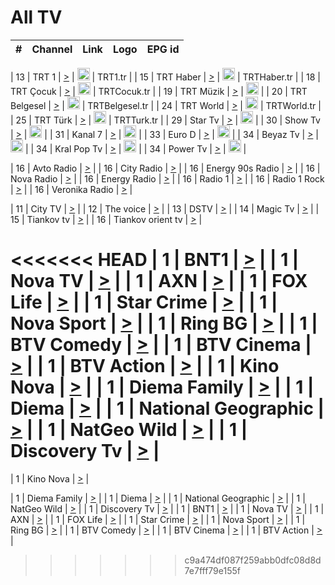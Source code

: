 <h1>All TV</h1>

| #   | Channel        | Link  | Logo | EPG id |
|:---:|:--------------:|:-----:|:----:|:------:|

| 13  | TRT 1            | [>](https://tv-trt1.medya.trt.com.tr/master.m3u8) | <img height="20" src="https://i.imgur.com/j786OLG.png"/> | TRT1.tr |
| 15  | TRT Haber        | [>](https://tv-trthaber.medya.trt.com.tr/master.m3u8) | <img height="20" src="https://i.imgur.com/OVfo8Ab.png"/> | TRTHaber.tr |
| 18  | TRT Çocuk        | [>](https://tv-trtcocuk.medya.trt.com.tr/master.m3u8) | <img height="20" src="https://i.imgur.com/QLFmD6d.png"/> | TRTCocuk.tr |
| 19  | TRT Müzik        | [>](https://tv-trtmuzik.medya.trt.com.tr/master.m3u8) | <img height="20" src="https://i.imgur.com/fIVFCEd.png"/> |
| 20  | TRT Belgesel     | [>](https://tv-trtbelgesel.medya.trt.com.tr/master.m3u8) | <img height="20" src="https://i.imgur.com/MGO87pe.png"/> | TRTBelgesel.tr |
| 24  | TRT World        | [>](https://tv-trtworld.medya.trt.com.tr/master.m3u8) | <img height="20" src="https://i.imgur.com/JEA2xpv.png"/> | TRTWorld.tr |
| 25  | TRT Türk         | [>](https://tv-trtturk.medya.trt.com.tr/master.m3u8) | <img height="20" src="https://i.imgur.com/OSTOQNw.png"/> | TRTTurk.tr |
| 29  | Star Tv   | [>](https://dogus-live.daioncdn.net/startv/startv_360p.m3u8) | <img height="20" src="https://i.imgur.com/IebUZx1.png"/> |
| 30  | Show Tv     | [>](https://ciner-live.daioncdn.net/showtv/showtv.m3u8) | <img height="20" src="https://i.imgur.com/IebUZx1.png"/> |
| 31  | Kanal 7     | [>](https://kanal7-live.daioncdn.net/kanal7/kanal7.m3u8) | <img height="20" src="https://i.imgur.com/IebUZx1.png"/> |
| 33  | Euro D    | [>](https://www.youtube.com/user/KanalD/live) | <img height="20" src="https://i.imgur.com/IebUZx1.png"/> |
| 34  | Beyaz Tv     | [>](https://beyaztv-live.daioncdn.net/beyaztv/beyaztv.m3u8) | <img height="20" src="https://i.imgur.com/IebUZx1.png"/> |
| 34  | Kral Pop Tv     | [>](https://www.youtube.com/watch?v=GuFTuKoXepw) | <img height="20" src="https://i.imgur.com/IebUZx1.png"/> |
| 34  | Power Tv     | [>](https://livetv.powerapp.com.tr/powerTV/powerhd.smil/chunklist.m3u8) | <img height="20" src="https://i.imgur.com/IebUZx1.png"/> |

| 16  | Avto Radio | [>](http://stream.metacast.eu/avtoradio.mp3.m3u) |
| 16  | City Radio | [>](http://stream.metacast.eu/city.aac.m3u) |
| 16  | Energy 90s Radio | [>](http://stream.metacast.eu/energy-90s.m3u) |
| 16  | Nova Radio | [>](http://stream.metacast.eu/nova.aac.m3u) |
| 16  | Energy Radio | [>](http://stream.metacast.eu/nrj.aac.m3u) |
| 16  | Radio 1 | [>](http://stream.metacast.eu/radio1.aac.m3u) |
| 16  | Radio 1 Rock | [>](http://stream.metacast.eu/radio1rock.aac.m3u) |
| 16  | Veronika Radio | [>](http://stream.metacast.eu/veronika.aac.m3u) |

| 11  | City TV | [>](https://tv.city.bg/play/tshls/citytv/index.m3u8) |
| 12  | The voice | [>](https://bss1.neterra.tv/thevoice/thevoice.m3u8) |
| 13  | DSTV | [>](http://46.249.95.140:8081/hls/data.m3u8) |
| 14  | Magic Tv | [>](https://bss1.neterra.tv/magictv/magictv.m3u8) |
| 15  | Tiankov tv | [>](https://streamer103.neterra.tv/tiankov-folk/live.m3u8) |
| 16  | Tiankov orient tv | [>](https://streamer103.neterra.tv/tiankov-orient/live.m3u8) |

<<<<<<< HEAD
| 1 | BNT1 | [>](https://ymkaya.xyz:17886/tv/bnt1/playlist.m3u8?wmsAuthSign=c2VydmVyX3RpbWU9My8yMS8yMDI1IDE6NDA6MjQgUE0maGFzaF92YWx1ZT03Rm5pMCtReUVtSklPdyt6cmlQTW53PT0mdmFsaWRtaW51dGVzPTYw) |
| 1 | Nova TV | [>](https://ymkaya.xyz:17886/tv/novatv/playlist.m3u8?wmsAuthSign=c2VydmVyX3RpbWU9My8yMS8yMDI1IDE6NDA6MzUgUE0maGFzaF92YWx1ZT1TT3F3bkFiSWp2U3JpazFSdWJVdVVnPT0mdmFsaWRtaW51dGVzPTYw) |
| 1 | AXN | [>](https://ymkaya.xyz:17886/tv/axn/playlist.m3u8?wmsAuthSign=c2VydmVyX3RpbWU9My8yMS8yMDI1IDE6NDA6NDUgUE0maGFzaF92YWx1ZT1QMTBSK1dTZDhsbGp4K3NGczhVTTJ3PT0mdmFsaWRtaW51dGVzPTYw) |
| 1 | FOX Life | [>](https://ymkaya.xyz:17886/tv/foxlife/playlist.m3u8?wmsAuthSign=c2VydmVyX3RpbWU9My8yMS8yMDI1IDE6NDA6NTUgUE0maGFzaF92YWx1ZT15RzI0czhhMExZdGVBakE4OHVvcWRRPT0mdmFsaWRtaW51dGVzPTYw) |
| 1 | Star Crime | [>](https://ymkaya.xyz:17886/tv/foxcrime/playlist.m3u8?wmsAuthSign=c2VydmVyX3RpbWU9My8yMS8yMDI1IDE6NDE6MDUgUE0maGFzaF92YWx1ZT1acDJTRTNPWmF1M01qWUJxYjdDY01RPT0mdmFsaWRtaW51dGVzPTYw) |
| 1 | Nova Sport | [>](https://ymkaya.xyz:17886/tv/novasport/playlist.m3u8?wmsAuthSign=c2VydmVyX3RpbWU9My8yMS8yMDI1IDE6NDE6MTUgUE0maGFzaF92YWx1ZT1wcFFVMWxSenovZWlETCtzaHFtK2p3PT0mdmFsaWRtaW51dGVzPTYw) |
| 1 | Ring BG | [>](https://ymkaya.xyz:17886/tv/ringbg/playlist.m3u8?wmsAuthSign=c2VydmVyX3RpbWU9My8yMS8yMDI1IDE6NDE6MjQgUE0maGFzaF92YWx1ZT1oTENFaTlNTkRxZ0o5RXJOUHZRdmZRPT0mdmFsaWRtaW51dGVzPTYw) |
| 1 | BTV Comedy | [>](https://ymkaya.xyz:17886/tv/btvcomedy/playlist.m3u8?wmsAuthSign=c2VydmVyX3RpbWU9My8yMS8yMDI1IDE6NDE6MzUgUE0maGFzaF92YWx1ZT0wUGNkYVlMTWtkYUwxWVZIbjE0WDVnPT0mdmFsaWRtaW51dGVzPTYw) |
| 1 | BTV Cinema | [>](https://ymkaya.xyz:17886/tv/btvcinema/playlist.m3u8?wmsAuthSign=c2VydmVyX3RpbWU9My8yMS8yMDI1IDE6NDE6NDQgUE0maGFzaF92YWx1ZT15cXY2WThRaG43cDFzNFhWYXdycm1RPT0mdmFsaWRtaW51dGVzPTYw) |
| 1 | BTV Action | [>](https://ymkaya.xyz:17886/tv/btvaction/playlist.m3u8?wmsAuthSign=c2VydmVyX3RpbWU9My8yMS8yMDI1IDE6NDE6NTQgUE0maGFzaF92YWx1ZT1Lb3dMa0h0dnFlTkt3VldkM2xqQkxBPT0mdmFsaWRtaW51dGVzPTYw) |
| 1 | Kino Nova | [>](https://ymkaya.xyz:17886/tv/kinonova/playlist.m3u8?wmsAuthSign=c2VydmVyX3RpbWU9My8yMS8yMDI1IDE6NDI6MDQgUE0maGFzaF92YWx1ZT1BMHJGd2ZKM0h3RmEzS2xhTm12bDFnPT0mdmFsaWRtaW51dGVzPTYw) |
| 1 | Diema Family | [>](https://ymkaya.xyz:17886/tv/diemafamily/playlist.m3u8?wmsAuthSign=c2VydmVyX3RpbWU9My8yMS8yMDI1IDE6NDI6MTQgUE0maGFzaF92YWx1ZT14K0ZGSGJ0aTVWMXhxY21VaEEvNy9RPT0mdmFsaWRtaW51dGVzPTYw) |
| 1 | Diema | [>](https://ymkaya.xyz:17886/tv/diema/playlist.m3u8?wmsAuthSign=c2VydmVyX3RpbWU9My8yMS8yMDI1IDE6NDM6MDggUE0maGFzaF92YWx1ZT1JVm8wbUV3MEFTeG5USXRjRzRiUWxBPT0mdmFsaWRtaW51dGVzPTYw) |
| 1 | National Geographic | [>](https://ymkaya.xyz:17886/tv/natgeo/playlist.m3u8?wmsAuthSign=c2VydmVyX3RpbWU9My8yMS8yMDI1IDE6NDM6MTggUE0maGFzaF92YWx1ZT14ZitXVG92Ym9OcGtZVDJrbUVJbjVnPT0mdmFsaWRtaW51dGVzPTYw) |
| 1 | NatGeo Wild | [>](https://ymkaya.xyz:17886/tv/natgeowild/playlist.m3u8?wmsAuthSign=c2VydmVyX3RpbWU9My8yMS8yMDI1IDE6NDM6MjggUE0maGFzaF92YWx1ZT1VWVJlK2xJYVlUay9zVllwTnVVYWJnPT0mdmFsaWRtaW51dGVzPTYw) |
| 1 | Discovery Tv | [>](https://ymkaya.xyz:17886/tv/discovery/playlist.m3u8?wmsAuthSign=c2VydmVyX3RpbWU9My8yMS8yMDI1IDE6NDM6MzggUE0maGFzaF92YWx1ZT1rVGxvelVsdjF1V3Rad2g1aXpKcVh3PT0mdmFsaWRtaW51dGVzPTYw) |
=======


| 1 | Kino Nova | [>](https://ymkaya.xyz:11336/tv/kinonova/playlist.m3u8?wmsAuthSign=c2VydmVyX3RpbWU9MS8yLzIwMjUgNDo0MDoyMCBBTSZoYXNoX3ZhbHVlPWlFS1FrWEtMMVRFM3l5YklUWUJQUHc9PSZ2YWxpZG1pbnV0ZXM9NjA=) |

| 1 | Diema Family | [>](https://ymkaya.xyz:11336/tv/diemafamily/playlist.m3u8?wmsAuthSign=c2VydmVyX3RpbWU9MS8yLzIwMjUgNDo0MDozMCBBTSZoYXNoX3ZhbHVlPUVUaTVKTldvZTF5WVVCM0YwL21kaXc9PSZ2YWxpZG1pbnV0ZXM9NjA=) |
| 1 | Diema | [>](https://ymkaya.xyz:11336/tv/diema/playlist.m3u8?wmsAuthSign=c2VydmVyX3RpbWU9MS8yLzIwMjUgNDo0MDo0MCBBTSZoYXNoX3ZhbHVlPVlYMWVJT2NuUjNpUTBsaytEUFFOS2c9PSZ2YWxpZG1pbnV0ZXM9NjA=) |
| 1 | National Geographic | [>](https://ymkaya.xyz:11336/tv/natgeo/playlist.m3u8?wmsAuthSign=c2VydmVyX3RpbWU9MS8yLzIwMjUgNDo0MTo0MSBBTSZoYXNoX3ZhbHVlPTJQTlVmcG5nYWx0M013eUhGRGxnd0E9PSZ2YWxpZG1pbnV0ZXM9NjA=) |
| 1 | NatGeo Wild | [>](https://ymkaya.xyz:11336/tv/natgeowild/playlist.m3u8?wmsAuthSign=c2VydmVyX3RpbWU9MS8yLzIwMjUgNDo0MTo1MSBBTSZoYXNoX3ZhbHVlPVl1OXZaTTliN0hGWEN3eDBYd1duNkE9PSZ2YWxpZG1pbnV0ZXM9NjA=) |
| 1 | Discovery Tv | [>](https://ymkaya.xyz:11336/tv/discovery/playlist.m3u8?wmsAuthSign=c2VydmVyX3RpbWU9MS8yLzIwMjUgNDo0MjowMSBBTSZoYXNoX3ZhbHVlPWtBQmdLNlY2RmQwWElzMVYzSDJyVkE9PSZ2YWxpZG1pbnV0ZXM9NjA=) |
| 1 | BNT1 | [>](https://ymkaya.xyz:11336/tv/bnt1/playlist.m3u8?wmsAuthSign=c2VydmVyX3RpbWU9MS8yLzIwMjUgNDozODozOCBBTSZoYXNoX3ZhbHVlPVVrMVlRQXpJWlhYeUh6ZFVpSC9NMUE9PSZ2YWxpZG1pbnV0ZXM9NjA=) |
| 1 | Nova TV | [>](https://ymkaya.xyz:11336/tv/novatv/playlist.m3u8?wmsAuthSign=c2VydmVyX3RpbWU9MS8yLzIwMjUgNDozODo0OCBBTSZoYXNoX3ZhbHVlPUVxQjh1a0ZzYkVGZU8zZDFGTzdreVE9PSZ2YWxpZG1pbnV0ZXM9NjA=) |
| 1 | AXN | [>](https://ymkaya.xyz:11336/tv/axn/playlist.m3u8?wmsAuthSign=c2VydmVyX3RpbWU9MS8yLzIwMjUgNDozODo1OCBBTSZoYXNoX3ZhbHVlPUpkWStGY1hkNXhaOVpPZ0thQ0FZL3c9PSZ2YWxpZG1pbnV0ZXM9NjA=) |
| 1 | FOX Life | [>](https://ymkaya.xyz:11336/tv/foxlife/playlist.m3u8?wmsAuthSign=c2VydmVyX3RpbWU9MS8yLzIwMjUgNDozOToxMCBBTSZoYXNoX3ZhbHVlPWt1ZDc1T3AzYlZDTjJnSy9TU0xJZlE9PSZ2YWxpZG1pbnV0ZXM9NjA=) |
| 1 | Star Crime | [>](https://ymkaya.xyz:11336/tv/foxcrime/playlist.m3u8?wmsAuthSign=c2VydmVyX3RpbWU9MS8yLzIwMjUgNDozOToyMCBBTSZoYXNoX3ZhbHVlPXIwVU45Nm9FR1l2enNkTG9TanBxbmc9PSZ2YWxpZG1pbnV0ZXM9NjA=) |
| 1 | Nova Sport | [>](https://ymkaya.xyz:11336/tv/novasport/playlist.m3u8?wmsAuthSign=c2VydmVyX3RpbWU9MS8yLzIwMjUgNDozOTozMCBBTSZoYXNoX3ZhbHVlPXlSZ0UxazVaM0xhSmc0NmR4T0c1T2c9PSZ2YWxpZG1pbnV0ZXM9NjA=) |
| 1 | Ring BG | [>](https://ymkaya.xyz:11336/tv/ringbg/playlist.m3u8?wmsAuthSign=c2VydmVyX3RpbWU9MS8yLzIwMjUgNDozOTo0MCBBTSZoYXNoX3ZhbHVlPTR4aUlFNHVUYWN4enY1WkVuOFZma2c9PSZ2YWxpZG1pbnV0ZXM9NjA=) |
| 1 | BTV Comedy | [>](https://ymkaya.xyz:11336/tv/btvcomedy/playlist.m3u8?wmsAuthSign=c2VydmVyX3RpbWU9MS8yLzIwMjUgNDozOTo1MCBBTSZoYXNoX3ZhbHVlPUtrMTJ2RHNTTUU1RFp1ZkVOdXFSK3c9PSZ2YWxpZG1pbnV0ZXM9NjA=) |
| 1 | BTV Cinema | [>](https://ymkaya.xyz:11336/tv/btvcinema/playlist.m3u8?wmsAuthSign=c2VydmVyX3RpbWU9MS8yLzIwMjUgNDozOTo1OSBBTSZoYXNoX3ZhbHVlPTZWcU9FZW56cG1NM1lrYy8xNE5NeHc9PSZ2YWxpZG1pbnV0ZXM9NjA=) |
| 1 | BTV Action | [>](https://ymkaya.xyz:11336/tv/btvaction/playlist.m3u8?wmsAuthSign=c2VydmVyX3RpbWU9MS8yLzIwMjUgNDo0MDoxMCBBTSZoYXNoX3ZhbHVlPUlDd0ErRkZVWThyMVZwR3c2REdGZ3c9PSZ2YWxpZG1pbnV0ZXM9NjA=) |
>>>>>>> c9a474df087f259abb0dfc08d8d7e7fff79e155f
